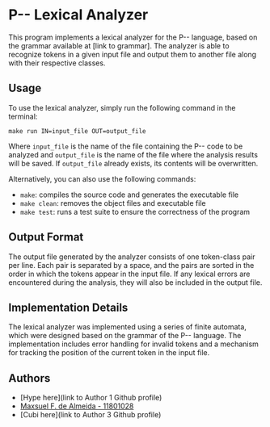 # P-- Lexical Analyzer

This program implements a lexical analyzer for the P-- language, based on the grammar available at [link to grammar]. The analyzer is able to recognize tokens in a given input file and output them to another file along with their respective classes.

## Usage

To use the lexical analyzer, simply run the following command in the terminal:

```
make run IN=input_file OUT=output_file
```

Where `input_file` is the name of the file containing the P-- code to be analyzed and `output_file` is the name of the file where the analysis results will be saved. If `output_file` already exists, its contents will be overwritten.

Alternatively, you can also use the following commands:

- `make`: compiles the source code and generates the executable file
- `make clean`: removes the object files and executable file
- `make test`: runs a test suite to ensure the correctness of the program

## Output Format

The output file generated by the analyzer consists of one token-class pair per line. Each pair is separated by a space, and the pairs are sorted in the order in which the tokens appear in the input file. If any lexical errors are encountered during the analysis, they will also be included in the output file.

## Implementation Details

The lexical analyzer was implemented using a series of finite automata, which were designed based on the grammar of the P-- language. The implementation includes error handling for invalid tokens and a mechanism for tracking the position of the current token in the input file.

## Authors

- [Hype here](link to Author 1 Github profile)
- [Maxsuel F. de Almeida - 11801028](https://github.com/maxsuel-fa)
- [Cubi here](link to Author 3 Github profile)
